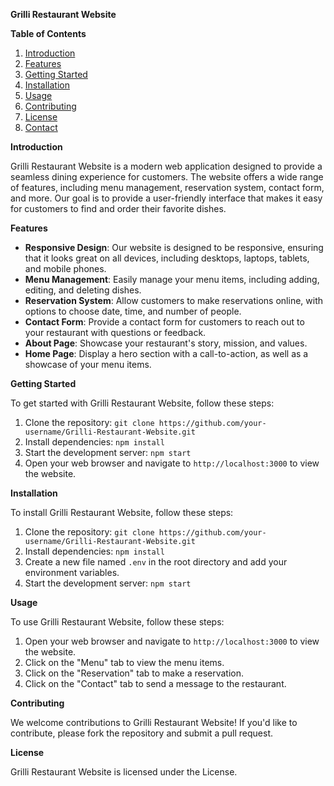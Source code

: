 **Grilli Restaurant Website**

**Table of Contents**

1. [Introduction](#introduction)
2. [Features](#features)
3. [Getting Started](#getting-started)
4. [Installation](#installation)
5. [Usage](#usage)
6. [Contributing](#contributing)
7. [License](#license)
8. [Contact](#contact)

**Introduction**

Grilli Restaurant Website is a modern web application designed to provide a seamless dining experience for customers. The website offers a wide range of features, including menu management, reservation system, contact form, and more. Our goal is to provide a user-friendly interface that makes it easy for customers to find and order their favorite dishes.

**Features**

* **Responsive Design**: Our website is designed to be responsive, ensuring that it looks great on all devices, including desktops, laptops, tablets, and mobile phones.
* **Menu Management**: Easily manage your menu items, including adding, editing, and deleting dishes.
* **Reservation System**: Allow customers to make reservations online, with options to choose date, time, and number of people.
* **Contact Form**: Provide a contact form for customers to reach out to your restaurant with questions or feedback.
* **About Page**: Showcase your restaurant's story, mission, and values.
* **Home Page**: Display a hero section with a call-to-action, as well as a showcase of your menu items.

**Getting Started**

To get started with Grilli Restaurant Website, follow these steps:

1. Clone the repository: `git clone https://github.com/your-username/Grilli-Restaurant-Website.git`
2. Install dependencies: `npm install`
3. Start the development server: `npm start`
4. Open your web browser and navigate to `http://localhost:3000` to view the website.

**Installation**

To install Grilli Restaurant Website, follow these steps:

1. Clone the repository: `git clone https://github.com/your-username/Grilli-Restaurant-Website.git`
2. Install dependencies: `npm install`
3. Create a new file named `.env` in the root directory and add your environment variables.
4. Start the development server: `npm start`

**Usage**

To use Grilli Restaurant Website, follow these steps:

1. Open your web browser and navigate to `http://localhost:3000` to view the website.
2. Click on the "Menu" tab to view the menu items.
3. Click on the "Reservation" tab to make a reservation.
4. Click on the "Contact" tab to send a message to the restaurant.

**Contributing**

We welcome contributions to Grilli Restaurant Website! If you'd like to contribute, please fork the repository and submit a pull request.

**License**

Grilli Restaurant Website is licensed under the License.

